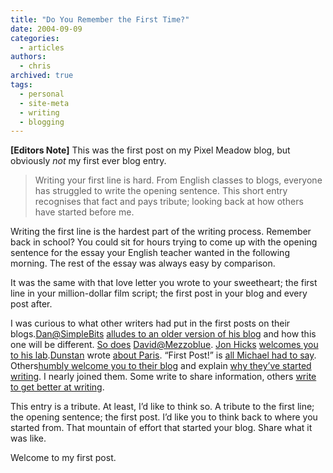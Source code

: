 ```yaml
---
title: "Do You Remember the First Time?"
date: 2004-09-09
categories:
  - articles
authors:
  - chris
archived: true
tags:
  - personal
  - site-meta
  - writing
  - blogging
---
```


**\[Editors Note\]** This was the first post on my Pixel Meadow blog, but obviously _not_ my first ever blog entry.

> Writing your first line is hard. From English classes to blogs, everyone has struggled to write the opening sentence. This short entry recognises that fact and pays tribute; looking back at how others have started before me.

Writing the first line is the hardest part of the writing process. Remember back in school? You could sit for hours trying to come up with the opening sentence for the essay your English teacher wanted in the following morning. The rest of the essay was always easy by comparison.

It was the same with that love letter you wrote to your sweetheart; the first line in your million-dollar film script; the first post in your blog and every post after.

I was curious to what other writers had put in the first posts on their blogs.[Dan@SimpleBits](http://www.simplebits.com/) [alludes to an older version of his blog](http://www.simplebits.com/notebook/2000/09/01/september_1_2000.html) and how this one will be different. [So does](http://www.mezzoblue.com/archives/2002/11/08/inaugural_po/) [David@Mezzoblue](http://www.mezzoblue.com/). [Jon Hicks](http://www.hicksdesign.co.uk/journal/) [welcomes you to his lab](http://www.hicksdesign.co.uk/journal/7/it-won8217t-shake-the-earth8230).[Dunstan](http://www.1976design.com/blog/) wrote [about Paris](http://www.1976design.com/blog/archive/2003/08/). “First Post!” is [all Michael had to say](http://binarybonsai.com/archives/2002/05/31/first-post/). Others[humbly welcome you to their blog](http://www.stopdesign.com/log/2002/08/19/something_new.html) and explain [why they’ve started writing](http://www.456bereastreet.com/archive/200303/its_a_start/). I nearly joined them. Some write to share information, others [write to get better at writing](http://www.dkeithrobinson.com/asterisk/archive/2002/07/virgin).

This entry is a tribute. At least, I’d like to think so. A tribute to the first line; the opening sentence; the first post. I’d like you to think back to where you started from. That mountain of effort that started your blog. Share what it was like.

Welcome to my first post.
